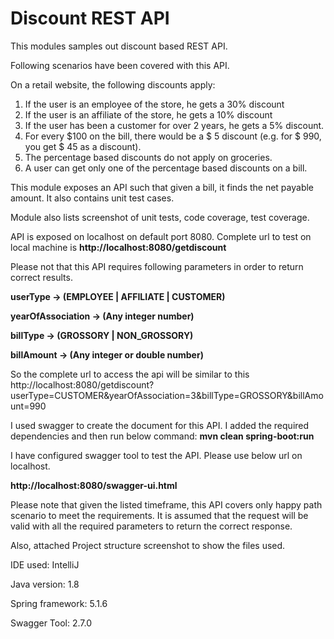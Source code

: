 # Discount REST API
This modules samples out discount based REST API.

Following scenarios have been covered with this API.

On a retail website, the following discounts apply:
1. If the user is an employee of the store, he gets a 30% discount
2. If the user is an affiliate of the store, he gets a 10% discount
3. If the user has been a customer for over 2 years, he gets a 5% discount.
4. For every $100 on the bill, there would be a $ 5 discount (e.g. for $ 990, you get $ 45
as a discount).
5. The percentage based discounts do not apply on groceries.
6. A user can get only one of the percentage based discounts on a bill.


This module exposes an API such that given a bill, it finds the net payable amount.
It also contains unit test cases.

Module also lists screenshot of unit tests, code coverage, test coverage.


API is exposed on localhost on default port 8080.
Complete url to test on local machine is **http://localhost:8080/getdiscount**

Please not that this API requires following parameters in order to return correct results.

**userType -> (EMPLOYEE | AFFILIATE | CUSTOMER)**

**yearOfAssociation -> (Any integer number)**

**billType -> (GROSSORY | NON_GROSSORY)**

**billAmount -> (Any integer or double number)**

So the complete url to access the api will be similar to this
http://localhost:8080/getdiscount?userType=CUSTOMER&yearOfAssociation=3&billType=GROSSORY&billAmount=990


I used swagger to create the document for this API.
I added the required dependencies and then run below command:
**mvn clean spring-boot:run**

I have configured swagger tool to test the API. Please use below url on localhost.

**http://localhost:8080/swagger-ui.html**

Please note that given the listed timeframe, this API covers only happy path scenario to meet the requirements. 
It is assumed that the request will be valid with all the required parameters to return the correct response.

Also, attached Project structure screenshot to show the files used.

IDE used: IntelliJ

Java version: 1.8

Spring framework: 5.1.6

Swagger Tool: 2.7.0

